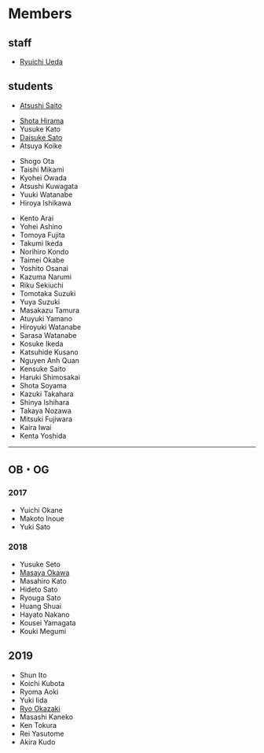 # Members

<h2>staff</h2>
<ul>
 	<li id="ryuichiueda"><a href="https://lab.ueda.tech/?page_id=42">Ryuichi Ueda</a></li>
</ul>
<h2>students</h2>
<ul>
 	<li><a href="http://www.asrobot.me/">Atsushi Saito</a></li>
</ul>
<ul>
 	<li><a href="http://habatafuture.hatenablog.jp/" target="_blank" rel="noopener noreferrer">Shota Hirama</a></li>
 	<li>Yusuke Kato</li>
 	<li><a href="https://tiryoh.com/" target="_blank" rel="noopener noreferrer">Daisuke Sato</a></li>
 	<li>Atsuya Koike</li>
</ul>
<ul>
 	<li>Shogo Ota</li>
 	<li>Taishi Mikami</li>
 	<li>Kyohei Owada</li>
 	<li>Atsushi Kuwagata</li>
 	<li>Yuuki Watanabe</li>
 	<li>Hiroya Ishikawa</li>
</ul>
<ul>
 	<li><span class="s1">Kento Arai</span></li>
 	<li><span class="s1">Yohei Ashino</span></li>
 	<li><span class="s1">Tomoya Fujita</span></li>
 	<li><span class="s1">Takumi Ikeda</span></li>
 	<li>Norihiro Kondo</li>
 	<li><span class="s1">Taimei Okabe</span></li>
 	<li><span class="s1">Yoshito Osanai</span></li>
 	<li><span class="s1">Kazuma Narumi</span></li>
 	<li><span class="s1">Riku Sekiuchi</span></li>
 	<li>Tomotaka Suzuki</li>
 	<li>Yuya Suzuki</li>
 	<li><span class="s1">Masakazu Tamura</span></li>
 	<li>Atuyuki Yamano</li>
 	<li><span class="s1">Hiroyuki Watanabe</span></li>
 	<li><span class="s1">Sarasa Watanabe</span></li>
 	<li>Kosuke Ikeda</li>
 	<li>Katsuhide Kusano</li>
 	<li>Nguyen Anh Quan</li>
 	<li>Kensuke Saito</li>
 	<li>Haruki Shimosakai</li>
 	<li>Shota Soyama</li>
 	<li>Kazuki Takahara</li>
 	<li>Shinya Ishihara</li>
 	<li>Takaya Nozawa</li>
 	<li>Mitsuki Fujiwara</li>
 	<li>Kaira Iwai</li>
 	<li>Kenta Yoshida</li>
</ul>

<hr />

<h2>OB・OG</h2>
<h3>2017</h3>
<ul>
 	<li>Yuichi Okane</li>
 	<li>Makoto Inoue</li>
 	<li>Yuki Sato</li>
</ul>
<h3>2018</h3>
<ul>
 	<li>Yusuke Seto</li>
 	<li><a href="http://routecompass.net/member/okawa/" target="_blank" rel="noopener noreferrer">Masaya Okawa</a></li>
 	<li>Masahiro Kato</li>
 	<li>Hideto Sato</li>
 	<li>Ryouga Sato</li>
 	<li>Huang Shuai</li>
 	<li>Hayato Nakano</li>
 	<li>Kousei Yamagata</li>
 	<li>Kouki Megumi</li>
</ul>
<h2>2019</h2>
<ul>
 	<li>Shun Ito</li>
 	<li>Koichi Kubota</li>
 	<li>Ryoma Aoki</li>
 	<li>Yuki Iida</li>
 	<li><a href="https://zaki0929.github.io/">Ryo Okazaki</a></li>
 	<li>Masashi Kaneko</li>
 	<li><span class="s1">Ken Tokura</span></li>
 	<li><span class="s1">Rei Yasutome</span></li>
 	<li>Akira Kudo</li>
</ul>
